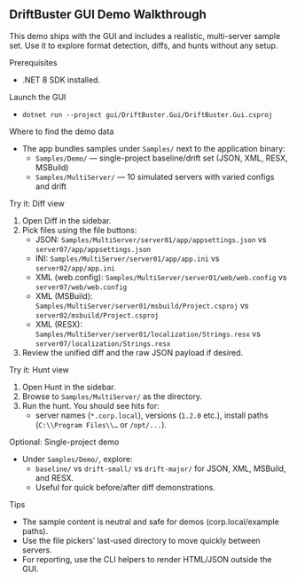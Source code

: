 ## DriftBuster GUI Demo Walkthrough

This demo ships with the GUI and includes a realistic, multi-server sample set.
Use it to explore format detection, diffs, and hunts without any setup.

Prerequisites
- .NET 8 SDK installed.

Launch the GUI
- `dotnet run --project gui/DriftBuster.Gui/DriftBuster.Gui.csproj`

Where to find the demo data
- The app bundles samples under `Samples/` next to the application binary:
  - `Samples/Demo/` — single-project baseline/drift set (JSON, XML, RESX, MSBuild)
  - `Samples/MultiServer/` — 10 simulated servers with varied configs and drift

Try it: Diff view
1. Open Diff in the sidebar.
2. Pick files using the file buttons:
   - JSON: `Samples/MultiServer/server01/app/appsettings.json` vs `server07/app/appsettings.json`
   - INI: `Samples/MultiServer/server01/app/app.ini` vs `server02/app/app.ini`
   - XML (web.config): `Samples/MultiServer/server01/web/web.config` vs `server07/web/web.config`
   - XML (MSBuild): `Samples/MultiServer/server01/msbuild/Project.csproj` vs `server02/msbuild/Project.csproj`
   - XML (RESX): `Samples/MultiServer/server01/localization/Strings.resx` vs `server07/localization/Strings.resx`
3. Review the unified diff and the raw JSON payload if desired.

Try it: Hunt view
1. Open Hunt in the sidebar.
2. Browse to `Samples/MultiServer/` as the directory.
3. Run the hunt. You should see hits for:
   - server names (`*.corp.local`), versions (`1.2.0` etc.), install paths (`C:\\Program Files\\…` or `/opt/...`).

Optional: Single-project demo
- Under `Samples/Demo/`, explore:
  - `baseline/` vs `drift-small/` vs `drift-major/` for JSON, XML, MSBuild, and RESX.
  - Useful for quick before/after diff demonstrations.

Tips
- The sample content is neutral and safe for demos (corp.local/example paths).
- Use the file pickers’ last-used directory to move quickly between servers.
- For reporting, use the CLI helpers to render HTML/JSON outside the GUI.

